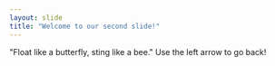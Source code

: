 ```yaml
---
layout: slide
title: "Welcome to our second slide!"
---
```

"Float like a butterfly, sting like a bee." 
Use the left arrow to go back!
